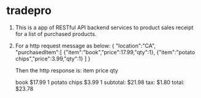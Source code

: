 # tradepro

1. This is a app of RESTful API backend services to product sales receipt for a list of purchased products.

2. For a http request message as below: 
      {
        "location":"CA",
        "purchasedItem":[
            {"item":"book","price":17.99,"qty":1},
            {"item":"potato chips","price":3.99,"qty":1}
          ]
      }
    
    Then the http response is:
      item                               price                 qty

      book                              $17.99                   1
      potato chips                       $3.99                   1
      subtotal:                                             $21.98
      tax:                                                   $1.80
      total:                                                $23.78
